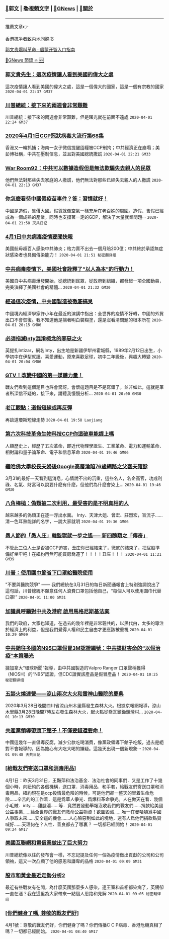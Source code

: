 ###  [:eagle:郭文](https://github.com/ourhimalayas/txt) | [:books:視頻文字](https://github.com/ourhimalayas/txt/blob/master/content/README.md) | [:newspaper:GNews](https://github.com/ourhimalayas/txt/blob/master/content/gnews/README.md) | [:pray:關於](https://github.com/ourhimalayas/home/tree/master/about)
---

推薦文章:point_right:

[香港抗争者致内地同胞书](https://github.com/ourhimalayas/news/blob/master/2019/08/a_letter_from_the_hong_kong_people.md)

[郭文贵爆料革命 · 启蒙开智入门指南](https://github.com/ourhimalayas/txt/issues/1)

[:newspaper:GNews 節錄 :fire: :new:](https://github.com/ourhimalayas/txt/blob/master/content/gnews/README.md) 



### [郭文貴先生：這次疫情讓人看到美國的偉大之處](/content/gnews/1/README.md)

這次疫情讓人看到美國的偉大之處，這是一個偉大的國家，這是一個有宗教的國家  `2020-04-01 22:37 GM37`

### [川普總統：接下來的兩週會非常艱難](/content/gnews/2/README.md)

川普總統：接下來的兩週會非常艱難，但是曙光就在前面不遠處  `2020-04-01 22:24 GM37`

### [2020年4月1日CCP冠狀病毒大流行第68集](/content/gnews/3/README.md)

香港又一輪抓捕；海南一女子微信提醒囤糧被CCP刑拘；中共經濟正在崩塌；美彭博社稱，中共在壓制信息，並且對美國總統撒謊  `2020-04-01 22:21 GM33`

### [War Room92：中共可以數據造假但是無法欺騙失去親人的民眾](/content/gnews/4/README.md)

他們無法對那些失去家庭的人撒謊，他們無法對那些已經失去親人的人撒謊  `2020-04-01 22:13 GM37`

### [你怎麼看待中國假疫苗事件？答：習慣就好！](/content/gnews/5/README.md)

中國是造假，售價大國。假貨就像空氣一樣充斥在老百姓的周圍。造假、售假已經成為一個成熟的產業，同時也支撐著一定的GDP，解決了大量就業問題···  `2020-04-01 21:58 灭共日记`

### [4月1日中共病毒疫情要聞快報](/content/gnews/6/README.md)

美國航母超百人感染中共肺炎；格力賣不出去一個月賠200億；中共終於承認無症狀感染者也具備傳染能力！  `2020-04-01 21:51 秘密翻译组`

### [中共病毒疫情下，美國社會詮釋了“以人為本”的行動力！](/content/gnews/7/README.md)

美國自中共病毒爆發開始，從總統到民眾，從政府到組織，都發起一項全國動員，完美演繹了美國社會的精髓...  `2020-04-01 21:32 GM30`

### [經過這次疫情，中共國製造被徹底搞臭](/content/gnews/8/README.md)

中國境內經濟學家許小年在最近的演講中指出：全世界的疫情不好轉，中國的外貿出口不會恢復。我不知道他是揣著明白裝糊塗，還是沒看清問題的根本所在  `2020-04-01 20:15 GM06`

### [必須掐滅Inty混淆概念的邪惡之火](/content/gnews/9/README.md)

英提扎Intizar，網名Inty，出生地是新疆伊犁州霍城縣，1989年2月12日出生，小學初中在伊犁就讀。喜愛運動，原來喜歡足球，初中二年級後，興趣大轉變  `2020-04-01 20:04 GM06`

### [GTV！改變中國的第一媒體力量！](/content/gnews/10/README.md)

戰友們看到這個題目也許會驚訝。會懷這題目是不是寫錯了。並非如此，這就是筆者所深信不疑的，接下來，請聽我慢慢分析...  `2020-04-01 20:00 GM30`

### [老江觀點：道指短線或再反彈](/content/gnews/11/README.md)

再談道瓊斯短線走勢  `2020-04-01 19:58 Laojiang`

### [第六次科技革命生物科技CCP你這破車能趕上嗎](/content/gnews/12/README.md)

人類歷史上，經歷了五次革命，即近代物理學誕生、工業革命、電力和運輸革命、相對論和量子論革命、電子和信息革命  `2020-04-01 19:46 GM06`

### [繼哈佛大學校長夫婦後Google高層淪陷76歲網路之父塞夫確診](/content/gnews/13/README.md)

3月31的最好一天看到這消息，心情說不出的沉重，這些名人，名企高官，功成利祿、名氣、財富可以說要什麼有什麼，但他們為什麼會染上...  `2020-04-01 19:46 GM30`

### [八角棒槌：偽類被二次利用，最受害的是不明真相的人](/content/gnews/14/README.md)

越來越多的偽類正在逐一浮出水面。 Inty、天津大姐、曾宏、莊烈宏，盲流子……清一色耳熟能詳的名字，一說大家就明  `2020-04-01 19:36 GM06`

### [愚人節的「愚人庄」離監獄就一步之遙—– 新四醜類之「傳奇」](/content/gnews/15/README.md)

不管此三位人士是否被CCP迫害，丑庄你已經結束了，徹底的結束了，把屁股準備好坐牢吧！在紐約再無可能買房喬遷了！！！！丑庄！！！  `2020-04-01 11:21 GM39`

### [川普：使用圍巾節省下口罩給醫院使用](/content/gnews/16/README.md)

"不要與醫院競爭" —— 我們總統在3月31日的每日新聞通報會上特別強調說出了這句話，川普總統不願意任何人浪費口罩包括他自己，“每個人可以使用圍巾代替口罩!”  `2020-04-01 11:00 GM31`

### [加議員呼籲對中共及港府 啟用馬格尼斯基法案](/content/gnews/17/README.md)

我們的政府，大家也知道，在過去的幾年裡是非常親共的，以黑代白，太多的專注於經濟上的利益，但是我們覺得人權和民主自由才更應該被重視  `2020-04-01 10:29 GM09`

### [中共銷往多國的N95口罩假冒3M認證編號：中共謀財害命的“以假治疫”本質曝光](/content/gnews/18/README.md)

據加拿大“環球新聞”報導，由中共國製造的Valpro Ranger 口罩聲稱獲得（NIOSH）的“N95”認證，但CDC證實該產品是假冒產品！  `2020-04-01 10:25 秘密翻译组`

### [五談火燒連營——涼山兩次大火和雷神山醫院的慶典](/content/gnews/19/README.md)

2020年3月28日晚間四川省涼山州木里縣發生森林大火。根據京報網報導，涼山木里縣3月28日晚間7時左右發生森林大火，起火點從喬瓦鎮鋤頭灣村...  `2020-04-01 10:13 GM30`

### [共產黨領導帶頭下館子！不僅要錢還要命！](/content/gnews/20/README.md)

中國這幾年一直倡導反腐，減少公款吃喝消費，像黨政領導下館子吃飯，過去是絕對不會報導的，因為擔心有大吃大喝的嫌疑。這幾天出現一個新現象···  `2020-04-01 09:48 灭共日记`

### [[給戰友們寄送口罩和消毒用品]](/content/gnews/21/README.md)

4月1日：昨天3月31日，王豔萍和法治基金．法治社會的同事們．又是工作了十幾個小時，向紐約的各個機構，送口罩．消毒用品．和手套，給戰友們寄送口罩和消毒用品，紐約現在是ccp役情最危險的時候，可是他們卻一整天的冒着生命危險……辛苦的的工作着．這是爲華人爭光．爲爆料革命爭光。人在做天在看．幾個小毛賊．inty……雞腿潘……等．竟然要發動舉報沒收我們的戰友們……捐款給美國公益事業……給全世界的戰友們救命公益物資！欲圖毀滅……唯一在曼哈頓爲中國人爭取未來……安全這的機會……人心險惡到如此的境地，還有人爲他們捐款點贊喊好……天理何在？人性．善良都去了哪裏？
一切都已經開始！  `2020-04-01 09:24 GM17`

### [美國互聯網和電信業做出了巨大努力](/content/gnews/22/README.md)

川普總統像以往的發布會一樣，不忘記提及任何一個為疫情做出貢獻的公司和公司領袖，這又一次凸顯了他的感恩和謙卑的品格  `2020-04-01 09:09 GM31`

### [股市和黃金最近走勢分析2](/content/gnews/23/README.md)

最近有些戰友有在問，為什麼英國那麼多人感染，連王室和首相都染病了，英鎊卻一直在漲？我在這里為大家帶來一點個人思路和見解  `2020-04-01 09:05 秘密翻译组`

### [[你們健身了嗎, 尊敬的戰友們好]](/content/gnews/24/README.md)

4月1號：尊敬的戰友們好，你們健身了嗎？你們傳播C C P病毒．香港危機真相了嗎？一切都已經開始。  `2020-04-01 08:40 GM17`

